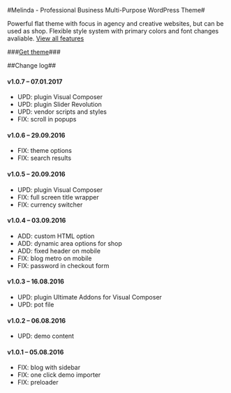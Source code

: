 #Melinda - Professional Business Multi-Purpose WordPress Theme#

Powerful flat theme with focus in agency and creative websites, but can be used as shop. Flexible style system with primary colors and font changes avaliable. [View all features](http://melinda.themes.tvda.eu)

###[Get theme](https://themeforest.net/item/melinda-professional-business-multipurpose-wordpress-theme/16084496)###


##Change log##


#### v1.0.7 – 07.01.2017 ####

* UPD: plugin Visual Composer
* UPD: plugin Slider Revolution
* UPD: vendor scripts and styles
* FIX: scroll in popups


#### v1.0.6 – 29.09.2016 ####

* FIX: theme options
* FIX: search results


#### v1.0.5 – 20.09.2016 ####

* UPD: plugin Visual Composer
* FIX: full screen title wrapper
* FIX: currency switcher


#### v1.0.4 – 03.09.2016 ####

* ADD: custom HTML option
* ADD: dynamic area options for shop
* ADD: fixed header on mobile
* FIX: blog metro on mobile
* FIX: password in checkout form


#### v1.0.3 – 16.08.2016 ####

* UPD: plugin Ultimate Addons for Visual Composer
* UPD: pot file


#### v1.0.2 – 06.08.2016 ####

* UPD: demo content


#### v1.0.1 – 05.08.2016 ####

* FIX: blog with sidebar
* FIX: one click demo importer
* FIX: preloader
